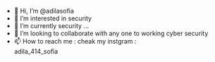 - 👋 Hi, I’m @adilasofia
- 👀 I’m interested in security
- 🌱 I’m currently security ...
- 💞️ I’m looking to collaborate with any one to working cyber security 
- 📫 How to reach me : cheak my instgram :  
adila_414_sofia
<!---
adilasofia/adilasofia is a ✨ special ✨ repository because its `README.md` (this file) appears on your GitHub profile.
You can click the Preview link to take a look at your changes.
--->
